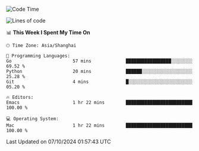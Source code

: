 <!--START_SECTION:waka-->
![Code Time](http://img.shields.io/badge/Code%20Time-2%2C214%20hrs%2049%20mins-blue)

![Lines of code](https://img.shields.io/badge/From%20Hello%20World%20I%27ve%20Written-308.1%20thousand%20lines%20of%20code-blue)

📊 **This Week I Spent My Time On** 

```text
🕑︎ Time Zone: Asia/Shanghai

💬 Programming Languages: 
Go                       57 mins             █████████████████░░░░░░░░   69.52 % 
Python                   20 mins             ██████░░░░░░░░░░░░░░░░░░░   25.28 % 
Git                      4 mins              █░░░░░░░░░░░░░░░░░░░░░░░░   05.20 % 

🔥 Editors: 
Emacs                    1 hr 22 mins        █████████████████████████   100.00 % 

💻 Operating System: 
Mac                      1 hr 22 mins        █████████████████████████   100.00 % 
```


 Last Updated on 07/10/2024 01:57:43 UTC
<!--END_SECTION:waka-->
